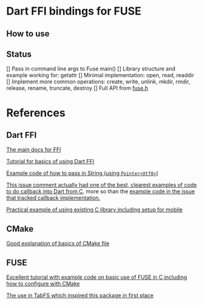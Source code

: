 # Dart FFI bindings for FUSE

## How to use

## Status

[] Pass in command line args to Fuse main()
[] Library structure and example working for: getattr
[] Minimal implementation: open, read, readdir
[] Implement more common operations: create, write, unlink, mkdir, rmdir, release, rename, truncate, destroy 
[] Full API from [fuse.h](http://libfuse.github.io/doxygen/structfuse__operations.html)


# References

## Dart FFI

[The main docs for FFI](https://dart.dev/guides/libraries/c-interop)

[Tutorial for basics of using Dart FFI](https://github.com/dart-lang/sdk/blob/master/samples/ffi/sqlite/docs/sqlite-tutorial.md)

[Example code of how to pass in String (using `Pointer<Utf8>`)](https://github.com/dart-lang/sdk/blob/master/samples/ffi/sqlite/lib/src/bindings/signatures.dart#L11)


[This issue comment actually had one of the best, clearest examples of code to do callback into Dart from C](https://github.com/dart-lang/sdk/issues/37301#issuecomment-602197373), more so than the [example code in the issue that tracked callback implementation.](https://github.com/dart-lang/sdk/issues/35761#issue-403159732)

[Practical example of using existing C library including setup for mobile](https://medium.com/flutter-community/integrating-c-library-in-a-flutter-app-using-dart-ffi-38a15e16bc14)

## CMake

[Good explanation of basics of CMake file](https://stackoverflow.com/a/45843676/85472)

## FUSE

[Excellent tutorial with example code on basic use of FUSE in C including how to configure with CMake](https://engineering.facile.it/blog/eng/write-filesystem-fuse/)

[The use in TabFS which inspired this package in first place](https://github.com/osnr/TabFS/blob/master/fs/tabfs.c)

